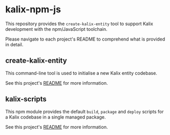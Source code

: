 # kalix-npm-js

This repository provides the `create-kalix-entity` tool to support Kalix development with the npm/JavaScript toolchain.

Please navigate to each project's README to comprehend what is provided in detail.

## create-kalix-entity

This command-line tool is used to initialise a new Kalix entity codebase.

See this project's [README](create-kalix-entity/README.md) for more information.

## kalix-scripts

This npm module provides the default `build`, `package` and `deploy` scripts for a Kalix codebase in a single managed package.

See this project's [README](kalix-scripts/README.md) for more information.
